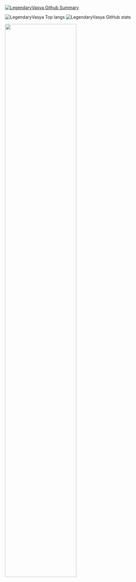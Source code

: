 [![LegendaryVasya Github Summary](https://github-profile-summary-cards.vercel.app/api/cards/profile-details?username=LegendaryVasya&theme=vue)](https://github.com/marketplace/actions/github-profile-summary-cards)


![LegendaryVasya Top langs](https://github-profile-summary-cards.vercel.app/api/cards/repos-per-language?username=LegendaryVasya&theme=vue)
![LegendaryVasya GitHub stats](https://github-profile-summary-cards.vercel.app/api/cards/stats?username=LegendaryVasya&theme=vue)

<div align="сentre">
<img src="https://c.tenor.com/5TcToUPiMMcAAAAC/god-rick-sanchez.gif" align="сentre" style="width: 68%" />
</div>
